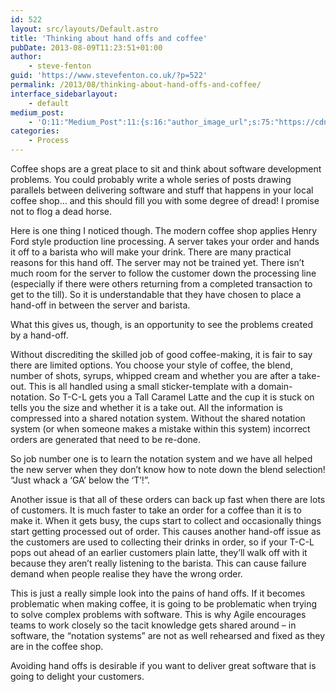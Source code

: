 ```yaml
---
id: 522
layout: src/layouts/Default.astro
title: 'Thinking about hand offs and coffee'
pubDate: 2013-08-09T11:23:51+01:00
author:
    - steve-fenton
guid: 'https://www.stevefenton.co.uk/?p=522'
permalink: /2013/08/thinking-about-hand-offs-and-coffee/
interface_sidebarlayout:
    - default
medium_post:
    - 'O:11:"Medium_Post":11:{s:16:"author_image_url";s:75:"https://cdn-images-1.medium.com/fit/c/400/400/1*eXkhfEuF41g5W_xnc_ydLA.jpeg";s:10:"author_url";s:38:"https://medium.com/@steve.fenton.co.uk";s:11:"byline_name";N;s:12:"byline_email";N;s:10:"cross_link";s:3:"yes";s:2:"id";s:12:"9a8e4dd77806";s:21:"follower_notification";s:3:"yes";s:7:"license";s:19:"all-rights-reserved";s:14:"publication_id";s:2:"-1";s:6:"status";s:5:"draft";s:3:"url";s:51:"https://medium.com/@steve.fenton.co.uk/9a8e4dd77806";}'
categories:
    - Process
---
```


Coffee shops are a great place to sit and think about software development problems. You could probably write a whole series of posts drawing parallels between delivering software and stuff that happens in your local coffee shop… and this should fill you with some degree of dread! I promise not to flog a dead horse.

Here is one thing I noticed though. The modern coffee shop applies Henry Ford style production line processing. A server takes your order and hands it off to a barista who will make your drink. There are many practical reasons for this hand off. The server may not be trained yet. There isn’t much room for the server to follow the customer down the processing line (especially if there were others returning from a completed transaction to get to the till). So it is understandable that they have chosen to place a hand-off in between the server and barista.

What this gives us, though, is an opportunity to see the problems created by a hand-off.

Without discrediting the skilled job of good coffee-making, it is fair to say there are limited options. You choose your style of coffee, the blend, number of shots, syrups, whipped cream and whether you are after a take-out. This is all handled using a small sticker-template with a domain-notation. So T-C-L gets you a Tall Caramel Latte and the cup it is stuck on tells you the size and whether it is a take out. All the information is compressed into a shared notation system. Without the shared notation system (or when someone makes a mistake within this system) incorrect orders are generated that need to be re-done.

So job number one is to learn the notation system and we have all helped the new server when they don’t know how to note down the blend selection! “Just whack a ‘GA’ below the ‘T’!”.

Another issue is that all of these orders can back up fast when there are lots of customers. It is much faster to take an order for a coffee than it is to make it. When it gets busy, the cups start to collect and occasionally things start getting processed out of order. This causes another hand-off issue as the customers are used to collecting their drinks in order, so if your T-C-L pops out ahead of an earlier customers plain latte, they’ll walk off with it because they aren’t really listening to the barista. This can cause failure demand when people realise they have the wrong order.

This is just a really simple look into the pains of hand offs. If it becomes problematic when making coffee, it is going to be problematic when trying to solve complex problems with software. This is why Agile encourages teams to work closely so the tacit knowledge gets shared around – in software, the “notation systems” are not as well rehearsed and fixed as they are in the coffee shop.

Avoiding hand offs is desirable if you want to deliver great software that is going to delight your customers.